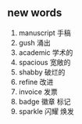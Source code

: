 ## new words

1. manuscript 手稿
2. gush 涌出
3. academic 学术的
4. spacious 宽敞的
5. shabby 破烂的
6. refine 改进
7. invoice 发票
8. badge 徽章 标记
9. sparkle 闪耀 焕发
